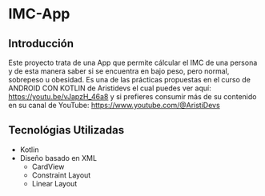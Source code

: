 # IMC-App

## Introducción
Este proyecto trata de una App que permite cálcular el IMC de una persona
y de esta manera saber si se encuentra en bajo peso, pero normal, sobrepeso u obesidad.
Es una de las prácticas propuestas en el curso de ANDROID CON KOTLIN de Aristidevs el cual puedes ver aquí: https://youtu.be/vJapzH_46a8
y si prefieres consumir más de su contenido en su canal de YouTube: https://www.youtube.com/@AristiDevs

## Tecnológias Utilizadas
- Kotlin
- Diseño basado en XML
  - CardView
  - Constraint Layout
  - Linear Layout